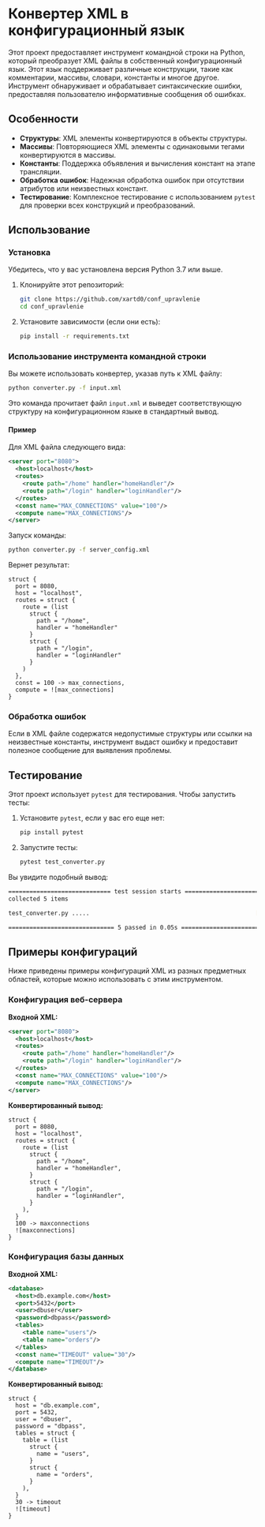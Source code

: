
# Конвертер XML в конфигурационный язык

Этот проект предоставляет инструмент командной строки на Python, который преобразует XML файлы в собственный конфигурационный язык. Этот язык поддерживает различные конструкции, такие как комментарии, массивы, словари, константы и многое другое. Инструмент обнаруживает и обрабатывает синтаксические ошибки, предоставляя пользователю информативные сообщения об ошибках.

## Особенности

- **Структуры**: XML элементы конвертируются в объекты структуры.
- **Массивы**: Повторяющиеся XML элементы с одинаковыми тегами конвертируются в массивы.
- **Константы**: Поддержка объявления и вычисления констант на этапе трансляции.
- **Обработка ошибок**: Надежная обработка ошибок при отсутствии атрибутов или неизвестных констант.
- **Тестирование**: Комплексное тестирование с использованием `pytest` для проверки всех конструкций и преобразований.

## Использование

### Установка

Убедитесь, что у вас установлена версия Python 3.7 или выше.

1. Клонируйте этот репозиторий:

    ```bash
    git clone https://github.com/xartd0/conf_upravlenie
    cd conf_upravlenie
    ```

2. Установите зависимости (если они есть):

    ```bash
    pip install -r requirements.txt
    ```

### Использование инструмента командной строки

Вы можете использовать конвертер, указав путь к XML файлу:

```bash
python converter.py -f input.xml
```

Это команда прочитает файл `input.xml` и выведет соответствующую структуру на конфигурационном языке в стандартный вывод.

#### Пример

Для XML файла следующего вида:

```xml
<server port="8080">
  <host>localhost</host>
  <routes>
    <route path="/home" handler="homeHandler"/>
    <route path="/login" handler="loginHandler"/>
  </routes>
  <const name="MAX_CONNECTIONS" value="100"/>
  <compute name="MAX_CONNECTIONS"/>
</server>
```

Запуск команды:

```bash
python converter.py -f server_config.xml
```

Вернет результат:

```plaintext
struct {
  port = 8080,
  host = "localhost",
  routes = struct {
    route = (list
      struct {
        path = "/home",
        handler = "homeHandler"
      }
      struct {
        path = "/login",
        handler = "loginHandler"
      }
    )
  },
  const = 100 -> max_connections,
  compute = ![max_connections]
}
```

### Обработка ошибок

Если в XML файле содержатся недопустимые структуры или ссылки на неизвестные константы, инструмент выдаст ошибку и предоставит полезное сообщение для выявления проблемы.

## Тестирование

Этот проект использует `pytest` для тестирования. Чтобы запустить тесты:

1. Установите `pytest`, если у вас его еще нет:

    ```bash
    pip install pytest
    ```

2. Запустите тесты:

    ```bash
    pytest test_converter.py
    ```

Вы увидите подобный вывод:

```bash
============================= test session starts =============================
collected 5 items

test_converter.py .....                                               [100%]

============================== 5 passed in 0.05s ==============================
```

## Примеры конфигураций

Ниже приведены примеры конфигураций XML из разных предметных областей, которые можно использовать с этим инструментом.

### Конфигурация веб-сервера

**Входной XML:**

```xml
<server port="8080">
  <host>localhost</host>
  <routes>
    <route path="/home" handler="homeHandler"/>
    <route path="/login" handler="loginHandler"/>
  </routes>
  <const name="MAX_CONNECTIONS" value="100"/>
  <compute name="MAX_CONNECTIONS"/>
</server>
```

**Конвертированный вывод:**

```plaintext
struct {
  port = 8080,
  host = "localhost",
  routes = struct {
    route = (list
      struct {
        path = "/home",
        handler = "homeHandler",
      }
      struct {
        path = "/login",
        handler = "loginHandler",
      }
    ),
  }
  100 -> maxconnections
  ![maxconnections]
}
```

### Конфигурация базы данных

**Входной XML:**

```xml
<database>
  <host>db.example.com</host>
  <port>5432</port>
  <user>dbuser</user>
  <password>dbpass</password>
  <tables>
    <table name="users"/>
    <table name="orders"/>
  </tables>
  <const name="TIMEOUT" value="30"/>
  <compute name="TIMEOUT"/>
</database>
```

**Конвертированный вывод:**

```plaintext
struct {
  host = "db.example.com",
  port = 5432,
  user = "dbuser",
  password = "dbpass",
  tables = struct {
    table = (list
      struct {
        name = "users",
      }
      struct {
        name = "orders",
      }
    ),
  }
  30 -> timeout
  ![timeout]
}
```
